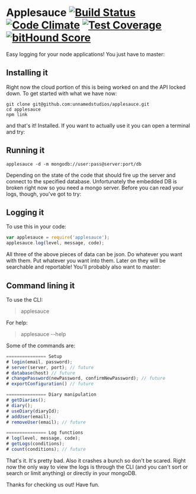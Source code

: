 # Applesauce [![Build Status](https://travis-ci.org/unnamedstudios/applesauce.svg)](https://travis-ci.org/unnamedstudios/applesauce) [![Code Climate](https://codeclimate.com/github/unnamedstudios/applesauce/badges/gpa.svg)](https://codeclimate.com/github/unnamedstudios/applesauce) [![Test Coverage](https://codeclimate.com/github/unnamedstudios/applesauce/badges/coverage.svg)](https://codeclimate.com/github/unnamedstudios/applesauce/coverage) [![bitHound Score](https://www.bithound.io/github/unnamedstudios/applesauce/badges/score.svg)](https://www.bithound.io/github/unnamedstudios/applesauce)

Easy logging for your node applications! You just have to master:

## Installing it
Right now the cloud portion of this is being worked on and the API locked down. To get started with what we have now:

```
git clone git@github.com:unnamedstudios/applesauce.git
cd applesauce
npm link
```

and that's it! Installed. If you want to actually use it you can open a terminal and try:

## Running it
```
applesauce -d -m mongodb://user:pass@server:port/db
```

Depending on the state of the code that should fire up the server and connect to the specified database. Unfortunately the embedded DB is broken right now so you need a mongo server. Before you can read your logs, though, you've got to try:

## Logging it
To use this in your code:
```javascript
var applesauce = require('applesauce');
applesauce.log(level, message, code);
```

All three of the above pieces of data can be json. Do whatever you want with them. Put whatever you want into them. Later on they will be searchable and reportable! You'll probably also want to master:

## Command lining it
To use the CLI:
> applesauce

For help:
> applesauce --help

Some of the commands are:
```javascript
=============== Setup
# login(email, password);
# server(server, port); // future
# database(host) // future
# changePassword(newPassword, confirmNewPassword); // future
# exportConfiguration() // future

=============== Diary manipulation
# getDiaries();
# diary();
# useDiary(diaryId);
# addUser(email);
# removeUser(email); // future

=============== Log functions
# log(level, message, code);
# getLogs(conditions);
# count(conditions); // future
```

That's it. It's pretty bad. Also it crashes a bunch so don't be scared. Right now the only way to view the logs is through the CLI (and you can't sort or search or limit anything) or directly in your mongoDB.

Thanks for checking us out! Have fun.
